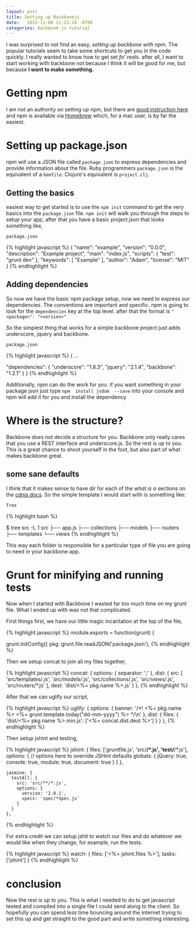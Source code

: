 ```yaml
---
layout: post
title: Setting up Backbonejs
date:   2015-11-06 11:23:18 -0700
categories: backbone js tutorial
---
```


I  was surprised  to  not  find an  easy,  _setting  up backbone  with
npm_. The popular tutorials seem to  take some shortcuts to get you in
the  code  quickly. I  really  wanted  to know  how  to  get set  _fo'
reals_. after all, I want to start working with backbone not because I
think  it  will  be  good  for  me,  but  because  **I  want  to  make
something.**

# Getting npm

I  am   not  an   authority  on   setting  up   npm,  but   there  are
[good  instruction  here](https://nodejs.org/download/)   and  npm  is
available via [Homebrew](http://brew.sh/) which, for a mac user, is by
far the easiest.

# Setting up package.json

npm will use a JSON file called `package.json` to express dependencies
and   provide   information   about   the   file.   Ruby   programmers
`package.json` is the equivalent  of a `Gemfile`. Clojure's equivalent
is `project.clj`.

## Getting the basics

easiest way to get started is to use the `npm init` command to get the
very basics  into the `package.json`  file.  `npm init` will  walk you
through  the steps  to setup  your app,  after that  you have  a basic
project.json that looks something like,

`package.json`

{% highlight javascript %}
{
  "name": "example",
  "version": "0.0.0",
  "description": "Example project",
  "main": "index.js",
  "scripts": {
    "test": "grunt dev"
  },
  "keywords": [
    "Example"
  ],
  "author": "Adam",
  "license": "MIT"
  }
{% endhighlight %}

## Adding dependencies

So now we have the basic npm package setup, now we need to express our
dependencies. The conventions are important and specific. npm is going
to look  for the `dependencies` key  at the top level.  after that the
format is `"<package>": "<version>"`

So the  simplest thing that works  for a simple backbone  project just
adds underscore, jquery and backbone.

`package.json`

{% highlight javascript %}
{
  ...

  "dependencies": {
    "underscore": "1.8.3",
    "jquery": "2.1.4",
    "backbone": "1.2.1"
  }
}
{% endhighlight %}

Additionally, npm  can do the work  for you. if you  want something in
your  package json  just type  `npm  install jsdom  --save` into  your
console and npm will add it for you and install the dependency


# Where is the structure?

Backbone does  not decide  a structure for  you. Backbone  only really
cares that  you use a  REST interface  and underscore.js.  So the
rest is  up to you. This  is a great  chance to shoot yourself  in the
foot, but also part of what makes backbone great.

## some sane defaults

I think that  it makes sense to have  dir for each of the  _what is a_
sections                             on                            the
[cdnjs  docs](https://cdnjs.com/libraries/backbone.js). So  the simple
template I would start with is something like:

`Tree`

{% highlight bash %}

$ tree src -L 1
src
├── app.js
├── collections
├── models
├── routers
├── templates
└── views
{% endhighlight %}

This way each folder is responsible  for a particular type of file you
are going to need in your backbone app.

# Grunt for minifying and running tests

Now when I started with Backbone I wasted far too much time on my grunt file.
What I ended up with was not that complicated.

First things first, we have our little magic incantation at the top of the file,

{% highlight javascript %}
module.exports = function(grunt) {

  grunt.initConfig({
    pkg: grunt.file.readJSON('package.json'),
{% endhighlight %}


Then we setup concat to join all my files together,

{% highlight javascript %}
    concat: {
      options: {
        separator: ';'
      },
      dist: {
        src: [
          'src/templates/*.js',
          'src/models/*.js',
          'src/collections/*.js',
          'src/views/*.js',
          'src/routers/*.js'
        ],
        dest: 'dist/<%= pkg.name %>.js'
      }
    },
{% endhighlight %}

After that we can uglify our script,

{% highlight javascript %}
    uglify: {
      options: {
        banner: '/*! <%= pkg.name %> <%= grunt.template.today("dd-mm-yyyy") %> */\n'
      },
      dist: {
        files: {
          'dist/<%= pkg.name %>.min.js': ['<%= concat.dist.dest %>']
        }
      }
    },
{% endhighlight %}

Then setup jshint and testing,

{% highlight javascript %}
    jshint: {
      files: ['gruntfile.js', 'src/**/*.js', 'test/**/*.js'],
      options: {
        // options here to override JSHint defaults
        globals: {
          jQuery: true,
          console: true,
          module: true,
          document: true
        }
      }
    },

    jasmine: {
      testAll: {
        src: 'src/**/*.js',
        options: {
          version: '2.0.1',
          specs: 'spec/*Spec.js'
        }
      }
    },
{% endhighlight %}

For extra credit we can setup jshit to watch our files and do whatever
we would like when they change, for example, run the tests.

{% highlight javascript %}
    watch: {
      files: ['<%= jshint.files %>'],
      tasks: ['jshint']
    }
{% endhighlight %}


# conclusion

Now  the rest  is up  to  you. This  is what  I  needed to  do to  get
javascript tested and  compiled into a single file I  could send along
to the client.   So hopefully you can spend less  time bouncing around
the internet trying to  set this up and get straight  to the good part
and write something interesting.
